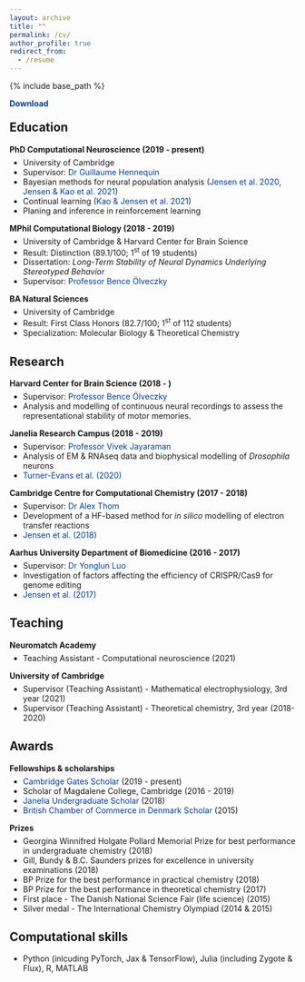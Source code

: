 ```yaml
---
layout: archive
title: ""
permalink: /cv/
author_profile: true
redirect_from:
  - /resume
---
```


{% include base_path %}

<head>
<style>
a.cv:link {
  color: #003CA4;
  background-color: transparent;
  text-decoration: none;
}
a.cv:visited {
  color: #003CA4;
  background-color: transparent;
  text-decoration: none;
}
</style>
</head>

<p style="padding-bottom:-8px; margin-bottom:-8px"> <a style="font-weight:bold" class="cv" href="http://KrisJensen.github.io/files/cv.pdf">Download</a> </p>

## Education

<p style="padding-bottom:-8px; margin-bottom:-8px"> <b>PhD Computational Neuroscience (2019 - present)</b> </p>

- University of Cambridge
- Supervisor: <a class="cv" href="https://https://hennequin-lab.github.io/">Dr Guillaume Hennequin</a>
- Bayesian methods for neural population analysis (<a class="cv" href="https://krisjensen.github.io//files/mgplvm.pdf">Jensen et al. 2020</a>, <a class="cv" href="https://krisjensen.github.io//files/bgpfa.pdf">Jensen & Kao et al. 2021</a>)
- Continual learning (<a class="cv" href="https://krisjensen.github.io//files/ncl.pdf">Kao & Jensen et al. 2021</a>)
- Planing and inference in reinforcement learning

<p style="padding-bottom:-8px; margin-bottom:-8px"> <b>MPhil Computational Biology (2018 - 2019)</b> </p>

- University of Cambridge & Harvard Center for Brain Science
- Result: Distinction (89.1/100; 1<sup>st</sup> of 19 students)
- Dissertation: <i>Long-Term Stability of Neural Dynamics Underlying Stereotyped Behavior</i>
- Supervisor: <a class="cv" href="https://olveczkylab.oeb.harvard.edu/">Professor Bence Ölveczky</a>

<p style="padding-bottom:-8px; margin-bottom:-8px"> <b>BA Natural Sciences</b> </p>

- University of Cambridge
- Result: First Class Honors (82.7/100; 1<sup>st</sup> of 112 students)
- Specialization: Molecular Biology & Theoretical Chemistry

## Research

<p style="padding-bottom:-8px; margin-bottom:-8px"> <b>Harvard Center for Brain Science (2018 - )</b> </p>

- Supervisor: <a class="cv" href="https://olveczkylab.oeb.harvard.edu/">Professor Bence Ölveczky</a>
- Analysis and modelling of continuous neural recordings to assess the representational stability of motor memories.

<p style="padding-bottom:-8px; margin-bottom:-8px"> <b>Janelia Research Campus (2018 - 2019)</b> </p>

- Supervisor: <a class="cv" href="https://www.janelia.org/lab/jayaraman-lab">Professor Vivek Jayaraman</a>
- Analysis of EM & RNAseq data and biophysical modelling of <i>Drosophila</i> neurons
- <a class="cv" href="https://krisjensen.github.io//files/cx.pdf">Turner-Evans et al. (2020)</a>

<p style="padding-bottom:-8px; margin-bottom:-8px"> <b>Cambridge Centre for Computational Chemistry (2017 - 2018)</b> </p>

- Supervisor: <a class="cv" href="https://www.ch.cam.ac.uk/group/thom/dr-alex-thom">Dr Alex Thom</a>
- Development of a HF-based method for <i>in silico</i> modelling of electron transfer reactions
- <a class="cv" href="https://krisjensen.github.io//files/ET.pdf">Jensen et al. (2018)</a>

<p style="padding-bottom:-8px; margin-bottom:-8px"> <b>Aarhus University Department of Biomedicine (2016 - 2017)</b> </p>

- Supervisor: <a class="cv" href="https://pure.au.dk/portal/en/persons/yonglun-luo(0ede9a3b-a5fc-48be-a214-5c67e5df02db).html">Dr Yonglun Luo</a>
- Investigation of factors affecting the efficiency of CRISPR/Cas9 for genome editing
- <a class="cv" href="https://krisjensen.github.io//files/crispr.pdf">Jensen et al. (2017)</a>

## Teaching

<p style="padding-bottom:-8px; margin-bottom:-8px"> <b>Neuromatch Academy </b> </p>

- Teaching Assistant - Computational neuroscience (2021)

<p style="padding-bottom:-8px; margin-bottom:-8px"> <b>University of Cambridge </b> </p>

- Supervisor (Teaching Assistant) - Mathematical electrophysiology, 3rd year (2021)
- Supervisor (Teaching Assistant) - Theoretical chemistry, 3rd year (2018-2020)

## Awards

<p style="padding-bottom:-8px; margin-bottom:-8px"> <b>Fellowships & scholarships</b> </p>

- <a class="cv" href="https://www.gatescambridge.org/members-area/connect/directory/scholar/16672">Cambridge Gates Scholar</a> (2019 - present)
- Scholar of Magdalene College, Cambridge (2016 - 2019)
- <a class="cv" href="https://www.janelia.org/you-janelia/students-postdocs/undergraduate-scholars-program">Janelia Undergraduate Scholar</a> (2018)
- <a class="cv" href="http://www.bccd.dk/?pageid=62&menuid=69&languageid=0">British Chamber of Commerce in Denmark Scholar</a> (2015)

<p style="padding-bottom:-8px; margin-bottom:-8px"> <b>Prizes</b> </p>

- Georgina Winnifred Holgate Pollard Memorial Prize for best performance in undergraduate chemistry (2018)
- Gill, Bundy & B.C. Saunders prizes for excellence in university examinations (2018)
- BP Prize for the best performance in practical chemistry (2018)
- BP Prize for the best performance in theoretical chemistry (2017)
- First place - The Danish National Science Fair (life science) (2015)
- Silver medal - The International Chemistry Olympiad (2014 & 2015)

## Computational skills

- Python (inlcuding PyTorch, Jax & TensorFlow), Julia (including Zygote & Flux), R, MATLAB
